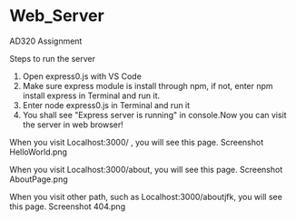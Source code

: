 # Web_Server
 AD320 Assignment

Steps to run the server
1. Open express0.js with VS Code
2. Make sure express module is install through npm, if not, enter npm install express in Terminal and run it.
3. Enter node express0.js in Terminal and run it
4. You shall see "Express server is running" in console.Now you can visit the server in web browser!

When you visit Localhost:3000/ , you will see this page.
Screenshot HelloWorld.png

When you visit Localhost:3000/about, you will see this page.
Screenshot AboutPage.png

When you visit other path, such as Localhost:3000/aboutjfk, you will see this page.
Screenshot 404.png

